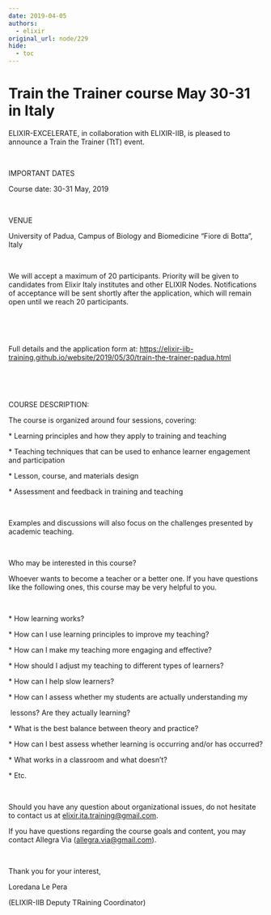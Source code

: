 ```yaml
---
date: 2019-04-05
authors:
  - elixir
original_url: node/229
hide:
  - toc
---
```


# Train the Trainer course May 30-31 in Italy

<p dir="ltr">ELIXIR-EXCELERATE, in collaboration with ELIXIR-IIB, is pleased to announce a Train the Trainer (TtT) event.</p>

<p>&nbsp;</p>

<p dir="ltr">IMPORTANT DATES</p>

<p dir="ltr">Course date: 30-31 May, 2019</p>

<p>&nbsp;</p>

<p dir="ltr">VENUE</p>

<p dir="ltr">University of Padua, Campus of Biology and Biomedicine “Fiore di Botta”, Italy</p>

<p dir="ltr">&nbsp;</p>

<p dir="ltr">We will accept a maximum of 20 participants. Priority will be given to candidates from Elixir Italy institutes and other ELIXIR Nodes. Notifications of acceptance will be sent shortly after the application, which will remain open until we reach 20 participants.</p>

<p dir="ltr">&nbsp;</p>

<p dir="ltr">&nbsp;</p>

<p dir="ltr">Full details and the application form at: <a href="https://elixir-iib-training.github.io/website/2019/05/30/train-the-trainer-padua.html">https://elixir-iib-training.github.io/website/2019/05/30/train-the-trainer-padua.html</a></p>

<p dir="ltr">&nbsp;</p>

<p dir="ltr">&nbsp;</p>

<p dir="ltr">COURSE DESCRIPTION:</p>

<p dir="ltr">The course is organized around four sessions, covering:</p>

<p dir="ltr">* Learning principles and how they apply to training and teaching</p>

<p dir="ltr">* Teaching techniques that can be used to enhance learner engagement and participation</p>

<p dir="ltr">* Lesson, course, and materials design</p>

<p dir="ltr">* Assessment and feedback in training and teaching</p>

<p>&nbsp;</p>

<p dir="ltr">Examples and discussions will also focus on the challenges presented by academic teaching.</p>

<p>&nbsp;</p>

<p dir="ltr">Who may be interested in this course?</p>

<p dir="ltr">Whoever wants to become a teacher or a better one. If you have questions like the following ones, this course may be very helpful to you.</p>

<p>&nbsp;</p>

<p dir="ltr">* How learning works?</p>

<p dir="ltr">* How can I use learning principles to improve my teaching?</p>

<p dir="ltr">* How can I make my teaching more engaging and effective?</p>

<p dir="ltr">* How should I adjust my teaching to different types of learners?</p>

<p dir="ltr">* How can I help slow learners?</p>

<p dir="ltr">* How can I assess whether my students are actually understanding my</p>

<p dir="ltr">&nbsp;lessons? Are they actually learning?</p>

<p dir="ltr">* What is the best balance between theory and practice?</p>

<p dir="ltr">* How can I best assess whether learning is occurring and/or has occurred?</p>

<p dir="ltr">* What works in a classroom and what doesn’t?</p>

<p dir="ltr">* Etc.</p>

<p>&nbsp;</p>

<p dir="ltr">Should you have any question about organizational issues, do not hesitate to contact us at <a href="mailto:elixir.ita.training@gmail.com">elixir.ita.training@gmail.com</a>.</p>

<p dir="ltr">If you have questions regarding the course goals and content, you may contact Allegra Via (<a href="mailto:allegra.via@gmail.com" target="_blank">allegra.via@gmail.com</a>).</p>

<p>&nbsp;</p>

<p dir="ltr">Thank you for your interest,</p>

<p>Loredana Le Pera</p>

<p>(ELIXIR-IIB Deputy TRaining Coordinator)</p>

